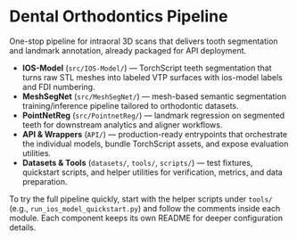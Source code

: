 # Dental Orthodontics Pipeline

One-stop pipeline for intraoral 3D scans that delivers tooth segmentation and landmark annotation, already packaged for API deployment.

- **IOS-Model** (`src/IOS-Model/`) — TorchScript teeth segmentation that turns raw STL meshes into labeled VTP surfaces with ios-model labels and FDI numbering.
- **MeshSegNet** (`src/MeshSegNet/`) — mesh-based semantic segmentation training/inference pipeline tailored to orthodontic datasets.
- **PointNetReg** (`src/PointnetReg/`) — landmark regression on segmented teeth for downstream analytics and aligner workflows.
- **API & Wrappers** (`API/`) — production-ready entrypoints that orchestrate the individual models, bundle TorchScript assets, and expose evaluation utilities.
- **Datasets & Tools** (`datasets/`, `tools/`, `scripts/`) — test fixtures, quickstart scripts, and helper utilities for verification, metrics, and data preparation.

To try the full pipeline quickly, start with the helper scripts under `tools/` (e.g., `run_ios_model_quickstart.py`) and follow the comments inside each module. Each component keeps its own README for deeper configuration details.
